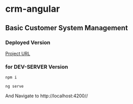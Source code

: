# crm-angular

## Basic Customer System Management


### Deployed Version
[Project URL](crm-angular-581c0.web.app)


### for DEV-SERVER Version
```
npm i
```
```
ng serve
```
And Navigate to http://localhost:4200//





